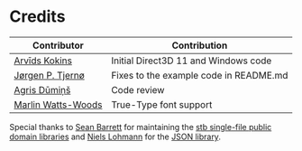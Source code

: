 # Credits

| Contributor                                              | Contribution |
|----------------------------------------------------------|------|
| [Arvīds Kokins](https://github.com/snake5)               | Initial Direct3D 11 and Windows code |
| [Jørgen P. Tjernø](https://github.com/jorgenpt)          | Fixes to the example code in README.md |
| [Agris Dūmiņš](https://github.com/agriic)                | Code review |
| [Marlin Watts-Woods](https://github.com/Hotspotmar)      | True-Type font support |

Special thanks to [Sean Barrett](https://github.com/nothings) for maintaining the [stb single-file public domain libraries](https://github.com/nothings/stb) and [Niels Lohmann](https://github.com/nlohmann) for the [JSON library](https://github.com/nlohmann/json).